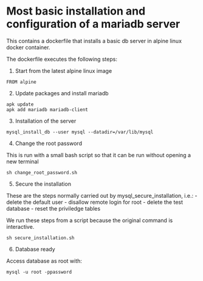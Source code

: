 # Most basic installation and configuration of a mariadb server

This contains a dockerfile that installs a basic db server in alpine linux docker container.

The dockerfile executes the following steps:

1. Start from the latest alpine linux image

```
FROM alpine
```

2. Update packages and install mariadb

```
apk update
apk add mariadb mariadb-client
```

3. Installation of the server

```
mysql_install_db --user mysql --datadir=/var/lib/mysql
```

4. Change the root password

This is run with a small bash script so that it can be run without opening a new terminal

```
sh change_root_password.sh
```

5. Secure the installation

These are the steps normally carried out by mysql_secure_installation, i.e.:
	- delete the default user
	- disallow remote login for root
	- delete the test database
	- reset the priviledge tables

We run these steps from a script because the original command is interactive.

```
sh secure_installation.sh
```

6. Database ready

Access database as root with:

```
mysql -u root -ppassword
```

